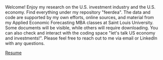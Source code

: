 Welcome! Enjoy my research on the U.S. investment industry and the U.S. economy. Find everything under my repository "feerdea". The data and code are supported by my own efforts, online sources, and material from my Applied Economic Forecasting MBA classes at Saint Louis University. Some documents will be visible, while others will require downloading. You can also check and interact with the coding space "let's talk US economy and investments!". Please feel free to reach out to me via email or LinkedIn with any questions.

[Resume](https://sluedu-my.sharepoint.com/:b:/g/personal/fernando_deandresorea_slu_edu/ETfI_5AAW0VEi4DbncUfHGoByrwjVUt8-t_gjVNLJ6gifA?e=CMu2L6)
